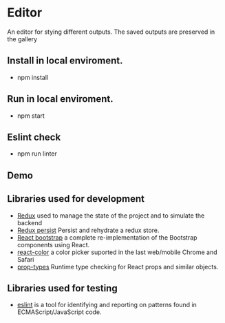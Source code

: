 # Editor

An editor for stying different outputs. The saved outputs are preserved in the gallery

## Install in local enviroment.
   - npm install

## Run in local enviroment.
   - npm start

## Eslint check
   - npm run linter

## Demo

## Libraries used for development
   - [Redux](https://redux.js.org/) used to manage the state of the project and to simulate the backend
   - [Redux persist](https://github.com/rt2zz/redux-persist) Persist and rehydrate a redux store.
   - [React bootstrap](https://react-bootstrap.github.io/) a complete re-implementation of the Bootstrap components using React.
   - [react-color](https://casesandberg.github.io/react-color/) a color picker suported in the last web/mobile Chrome and Safari
   - [prop-types](https://www.npmjs.com/package/prop-types) Runtime type checking for React props and similar objects.

## Libraries used for testing
   - [eslint](https://github.com/eslint/eslint) is a tool for identifying and reporting on patterns found in ECMAScript/JavaScript code.